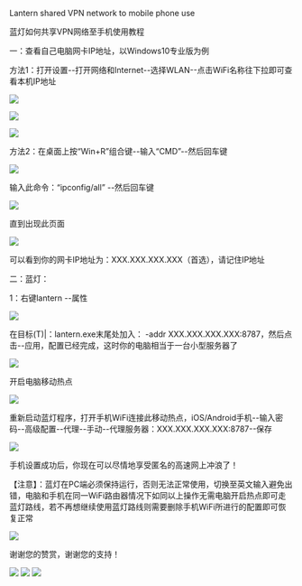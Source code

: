 
Lantern shared VPN network to mobile phone use

蓝灯如何共享VPN网络至手机使用教程

一：查看自己电脑网卡IP地址，以Windows10专业版为例

方法1：打开设置--打开网络和Internet--选择WLAN--点击WiFi名称往下拉即可查看本机IP地址

![](https://telegra.ph/file/ba92f289a476da1cc5945.png)

![](https://telegra.ph/file/7e942401f6d425b34b0f4.png)

![](https://telegra.ph/file/925af02b7b2c88b4b7c7d.png)

方法2：在桌面上按“Win+R”组合键--输入“CMD”--然后回车键

![](https://telegra.ph/file/a077ab011e738a24fac72.png)

输入此命令：“ipconfig/all” --然后回车键

![](https://telegra.ph/file/484abfcf846fcbf851b8d.png)

直到出现此页面

![](https://telegra.ph/file/6cf7715d2b2b9ba41f3bf.png)

可以看到你的网卡IP地址为：XXX.XXX.XXX.XXX（首选），请记住IP地址

二：蓝灯：

1：右键lantern --属性

![](https://telegra.ph/file/90d1a7582dd45c966cd21.png)

在目标(T)|：lantern.exe末尾处加入： -addr XXX.XXX.XXX.XXX:8787，然后点击--应用，配置已经完成，这时你的电脑相当于一台小型服务器了

![](https://telegra.ph/file/c852dd11a24017444839b.png)

开启电脑移动热点

![](https://telegra.ph/file/3855b829cea4eae6fa73c.png)

重新启动蓝灯程序，打开手机WiFi连接此移动热点，iOS/Android手机--输入密码--高级配置--代理--手动--代理服务器：XXX.XXX.XXX.XXX:8787--保存

![](https://telegra.ph/file/3358981ca6dbfc279d140.png)

手机设置成功后，你现在可以尽情地享受匿名的高速网上冲浪了！

【注意】：蓝灯在PC端必须保持运行，否则无法正常使用，切换至英文输入避免出错，电脑和手机在同一WiFi路由器情况下如同以上操作无需电脑开启热点即可走蓝灯路线，若不再想继续使用蓝灯路线则需要删除手机WiFi所进行的配置即可恢复正常

![](https://telegra.ph/file/5d9ad3b0b61b37c61bc58.png)

谢谢您的赞赏，谢谢您的支持！

![](https://telegra.ph/file/7fef1213486fe3f2ce222.png)  ![](https://telegra.ph/file/6ace087355ae72a1314e2.jpg)  ![](https://telegra.ph/file/d4ddbbf7c920c92c72281.jpg)
